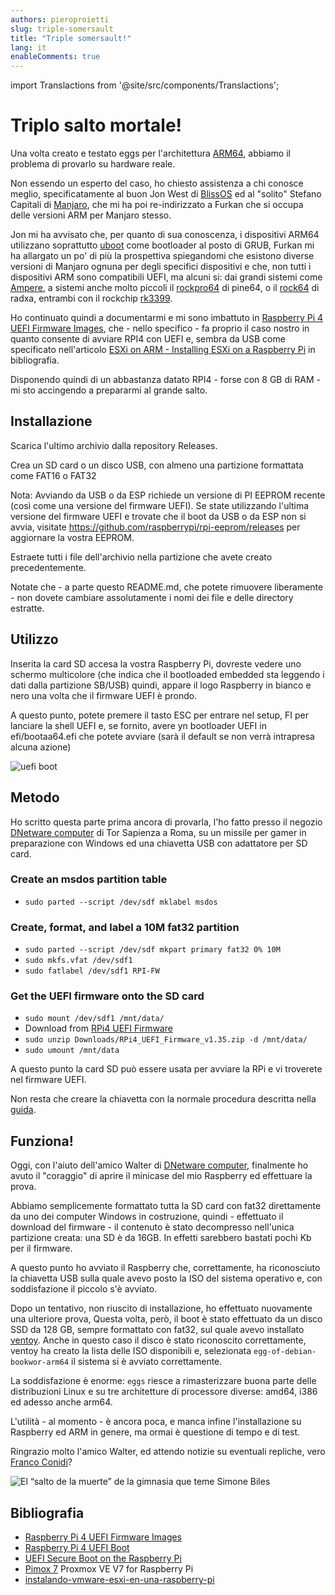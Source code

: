 ```yaml
---
authors: pieroproietti
slug: triple-somersault
title: "Triple somersault!"
lang: it
enableComments: true
---
```

import Translactions from '@site/src/components/Translactions';

<Translactions />

# Triplo salto mortale!

Una volta creato e testato eggs per l'architettura [ARM64](https://developer.arm.com/Architectures/A64%20Instruction%20Set%20Architecture), abbiamo il problema di provarlo su hardware reale.

Non essendo un esperto del caso, ho chiesto assistenza a chi conosce meglio, specificatamente al buon Jon West di [BlissOS](https://blissos.org/) ed al "solito" Stefano Capitali di [Manjaro](https://manjaro.org/), che mi ha poi re-indirizzato a Furkan che si occupa delle versioni ARM per Manjaro stesso.

Jon mi ha avvisato che, per quanto di sua conoscenza, i dispositivi ARM64 utilizzano soprattutto [uboot](https://u-boot.readthedocs.io/en/latest/) come bootloader al posto di GRUB, Furkan mi ha allargato un po' di più la prospettiva spiegandomi che esistono diverse versioni di Manjaro ognuna per degli specifici dispositivi e che, non tutti i dispositivi ARM sono compatibili UEFI, ma alcuni si: dai grandi sistemi come [Ampere](https://amperecomputing.com/products/processors), a sistemi anche molto piccoli il [rockpro64](https://www.pine64.org/rockpro64/) di pine64, o il [rock64](https://wiki.radxa.com/Rock4) di radxa, entrambi con il rockchip [rk3399](http://rockchip.wikidot.com/rk3399).

Ho continuato quindi a documentarmi e mi sono imbattuto in [Raspberry Pi 4 UEFI Firmware Images](https://github.com/pftf/RPi4), che - nello specifico - fa proprio il caso nostro in quanto consente di avviare RPI4 con UEFI e, sembra da USB come specificato nell'articolo [ESXi on ARM - Installing ESXi on a Raspberry Pi](https://rudimartinsen.com/2020/10/07/esxi-on-arm-fling-install-on-rpi/) in bibliografia.

Disponendo quindi di un abbastanza datato RPI4 - forse con 8 GB di RAM - mi sto accingendo a prepararmi al grande salto.

## Installazione
Scarica l'ultimo archivio dalla repository Releases.

Crea un SD card o un disco USB, con almeno una partizione formattata come FAT16 o FAT32

Nota: Avviando da USB o da ESP richiede un versione di PI EEPROM recente (così come una versione del firmware UEFI). Se state utilizzando l'ultima versione del firmware UEFI e trovate che il boot da USB o da ESP non si avvia, visitate https://github.com/raspberrypi/rpi-eeprom/releases per aggiornare la vostra EEPROM.

Estraete tutti i file dell'archivio nella partizione che avete creato precedentemente.

Notate che - a parte questo README.md, che potete rimuovere liberamente - non dovete cambiare assolutamente i nomi dei file e delle directory estratte.

## Utilizzo
Inserita la card SD accesa la vostra Raspberry Pi, dovreste vedere uno schermo multicolore (che indica che il bootloaded embedded sta leggendo i dati dalla partizione SB/USB) quindi, appare il logo Raspberry in bianco e nero una volta che il firmware UEFI è prondo.

A questo punto, potete premere il tasto ESC per entrare nel setup, FI per lanciare la shell UEFI e, se fornito, avere yn bootloader UEFI in efi/bootaa64.efi che potete avviare (sarà il default se non verrà intrapresa alcuna azione)

![uefi boot](https://www.bujarra.com/wp-content/uploads/2020/10/VMware-ESXi-Raspberry-Pi-06.jpg)

## Metodo
Ho scritto questa parte prima ancora di provarla, l'ho fatto presso il negozio [DNetware computer](http://www.dnetware.com/) di Tor Sapienza a Roma, su un missile per gamer in preparazione con Windows ed una chiavetta USB con adattatore per SD card.

### Create an msdos partition table
* `sudo parted --script /dev/sdf mklabel msdos`

### Create, format, and label a 10M fat32 partition
* `sudo parted --script /dev/sdf mkpart primary fat32 0% 10M`
* `sudo mkfs.vfat /dev/sdf1`
* `sudo fatlabel /dev/sdf1 RPI-FW`

### Get the UEFI firmware onto the SD card
* `sudo mount /dev/sdf1 /mnt/data/`
* Download from [RPi4 UEFI Firmware](https://github.com/pftf/RPi4/releases)
* `sudo unzip Downloads/RPi4_UEFI_Firmware_v1.35.zip -d /mnt/data/`
* `sudo umount /mnt/data`

A questo punto la card SD può essere usata per avviare la RPi e vi troverete nel firmware UEFI.

Non resta che creare la chiavetta con la normale procedura descritta nella [guida](https://www.debian.org/releases/bookworm/arm64/ch04s03.en.html).

## Funziona!
Oggi, con l'aiuto dell'amico Walter di [DNetware computer](https://www.facebook.com/DnetwareComputer/), finalmente ho avuto il "coraggio" di aprire il minicase del mio Raspberry ed effettuare la prova.

Abbiamo semplicemente formattato tutta la SD card con fat32 direttamente da uno dei computer Windows in costruzione, quindi - effettuato il download del firmware - il contenuto è stato decompresso nell'unica partizione creata: una SD è da 16GB. In effetti sarebbero bastati pochi Kb per il firmware.

A questo punto ho avviato il Raspberry che, correttamente, ha riconosciuto la chiavetta USB sulla quale avevo posto la ISO del sistema operativo e, con soddisfazione il piccolo s'è avviato.

Dopo un tentativo, non riuscito di installazione, ho effettuato nuovamente una ulteriore prova, Questa volta, però, il boot è stato effettuato da un disco SSD da 128 GB, sempre formattato con fat32, sul quale avevo installato [ventoy](https://www.ventoy.net/en/index.html). Anche in questo caso il disco è stato riconoscito correttamente, ventoy ha creato la lista delle ISO disponibili e, selezionata `egg-of-debian-bookwor-arm64` il sistema si è avviato correttamente.

La soddisfazione è enorme: `eggs` riesce a rimasterizzare buona parte delle distribuzioni Linux e su tre architetture di processore diverse: amd64, i386 ed adesso anche arm64.

L'utilità - al momento - è ancora poca, e manca infine l'installazione su Raspberry ed ARM in genere, ma ormai è questione di tempo e di test.

Ringrazio molto l'amico Walter, ed attendo notizie su eventuali repliche, vero [Franco Conidi](https://francoconidi.it/)?

![El “salto de la muerte” de la gimnasia que teme Simone Biles](https://www.telemundo.com/sites/nbcutelemundo/files/styles/fit-1240w/public/images/article/cover/2016/08/17/simone-biles.jpg?ramen_itok=iqwQftIcTf)


## Bibliografia

* [Raspberry Pi 4 UEFI Firmware Images](https://github.com/pftf/RPi4)
* [Raspberry Pi 4 UEFI Boot](https://www.reddit.com/r/raspberry_pi/comments/gte2lp/raspberry_pi_4_uefi_boot/)
* [UEFI Secure Boot on the Raspberry Pi](https://www.linux.it/~ema/posts/secure-boot-rpi/)
* [Pimox 7](https://github.com/pimox/pimox7) Proxmox VE V7 for Raspberry Pi
* [instalando-vmware-esxi-en-una-raspberry-pi](https://www.bujarra.com/instalando-vmware-esxi-en-una-raspberry-pi/)

